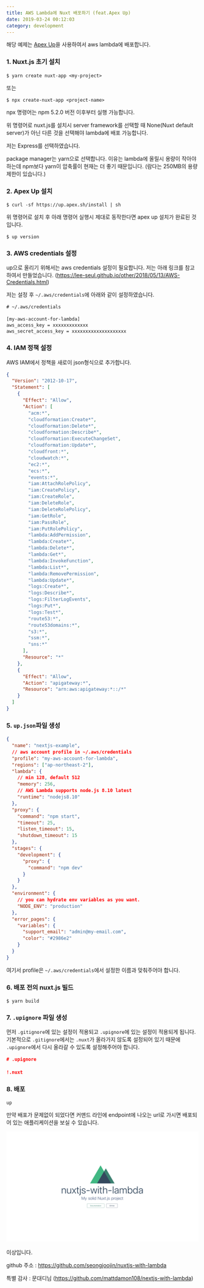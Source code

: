```yaml
---
title: AWS Lambda에 Nuxt 배포하기 (feat.Apex Up)
date: 2019-03-24 00:12:03
category: development
---
```


해당 예제는 [Apex Up](https://up.docs.apex.sh/)을 사용하여서 aws lambda에 배포합니다.

### 1. Nuxt.js 초기 설치

```shell
$ yarn create nuxt-app <my-project>
```

또는

```shell
$ npx create-nuxt-app <project-name>
```

npx 명령어는 npm 5.2.0 버전 이후부터 실행 가능합니다.

위 명령어로 nuxt.js를 설치시 server framework를 선택할 때
None(Nuxt default server)가 아닌 다른 것을 선택해야 lambda에 배포 가능합니다.

저는 Express를 선택하였습니다.

package manager는 yarn으로 선택합니다.
이유는 lambda에 올릴시 용량이 작아야 하는데 npm보다 yarn이 압축률이 현재는 더 좋기 때문입니다.
(람다는 250MB의 용량 제한이 있습니다.)

### 2. Apex Up 설치

```shell
$ curl -sf https://up.apex.sh/install | sh
```

위 명령어로 설치 후 아래 명령어 실행시 제대로 동작한다면 apex up 설치가 완료된 것입니다.

```shell
$ up version
```

### 3. AWS credentials 설정

up으로 올리기 위해서는 aws credentials 설정이 필요합니다. 저는 아래 링크를 참고하여서 만들었습니다.
(https://lee-seul.github.io/other/2018/05/13/AWS-Credentials.html)

저는 설정 후 `~/.aws/credentials`에 아래와 같이 설정하였습니다.

```shell
# ~/.aws/credentials

[my-aws-account-for-lambda]
aws_access_key = xxxxxxxxxxxxx
aws_secret_access_key = xxxxxxxxxxxxxxxxxxxx
```

### 4. IAM 정책 설정

AWS IAM에서 정책을 새로이 json형식으로 추가합니다.

```json
{
  "Version": "2012-10-17",
  "Statement": [
    {
      "Effect": "Allow",
      "Action": [
        "acm:*",
        "cloudformation:Create*",
        "cloudformation:Delete*",
        "cloudformation:Describe*",
        "cloudformation:ExecuteChangeSet",
        "cloudformation:Update*",
        "cloudfront:*",
        "cloudwatch:*",
        "ec2:*",
        "ecs:*",
        "events:*",
        "iam:AttachRolePolicy",
        "iam:CreatePolicy",
        "iam:CreateRole",
        "iam:DeleteRole",
        "iam:DeleteRolePolicy",
        "iam:GetRole",
        "iam:PassRole",
        "iam:PutRolePolicy",
        "lambda:AddPermission",
        "lambda:Create*",
        "lambda:Delete*",
        "lambda:Get*",
        "lambda:InvokeFunction",
        "lambda:List*",
        "lambda:RemovePermission",
        "lambda:Update*",
        "logs:Create*",
        "logs:Describe*",
        "logs:FilterLogEvents",
        "logs:Put*",
        "logs:Test*",
        "route53:*",
        "route53domains:*",
        "s3:*",
        "ssm:*",
        "sns:*"
      ],
      "Resource": "*"
    },
    {
      "Effect": "Allow",
      "Action": "apigateway:*",
      "Resource": "arn:aws:apigateway:*::/*"
    }
  ]
}
```

### 5. `up.json`파일 생성

```json
{
  "name": "nextjs-example",
  // aws account profile in ~/.aws/credentials
  "profile": "my-aws-account-for-lambda",
  "regions": ["ap-northeast-2"],
  "lambda": {
    // min 128, default 512
    "memory": 256,
    // AWS Lambda supports node.js 8.10 latest
    "runtime": "nodejs8.10"
  },
  "proxy": {
    "command": "npm start",
    "timeout": 25,
    "listen_timeout": 15,
    "shutdown_timeout": 15
  },
  "stages": {
    "development": {
      "proxy": {
        "command": "npm dev"
      }
    }
  },
  "environment": {
    // you can hydrate env variables as you want.
    "NODE_ENV": "production"
  },
  "error_pages": {
    "variables": {
      "support_email": "admin@my-email.com",
      "color": "#2986e2"
    }
  }
}
```

여기서 profile은 `~/.aws/credentials`에서 설정한 이름과 맞춰주어야 합니다.

### 6. 배포 전의 nuxt.js 빌드

```shell
$ yarn build
```

### 7. `.upignore` 파일 생성

먼저 `.gitignore`에 있는 설정이 적용되고 `.upignore`에 있는 설정이 적용되게 됩니다.
기본적으로 `.gitignore`에서는 `.nuxt`가 올라가지 않도록 설정되어 있기 때문에 `.upignore`에서 다시 올라갈 수 있도록 설정해주어야 합니다.

```json
# .upignore

!.nuxt
```

### 8. 배포

```shell
up
```

만약 배포가 문제없이 되었다면 커맨드 라인에 endpoint에 나오는 url로 가시면 배포되어 있는 애플리케이션을 보실 수 있습니다.

![nuxtjs-with-lambda](./images/nuxtjs-with-lambda.png)

이상입니다.

github 주소 : https://github.com/seongjoojin/nuxtjs-with-lambda

특별 감사 : 문대디님 (https://github.com/mattdamon108/nextjs-with-lambda)

